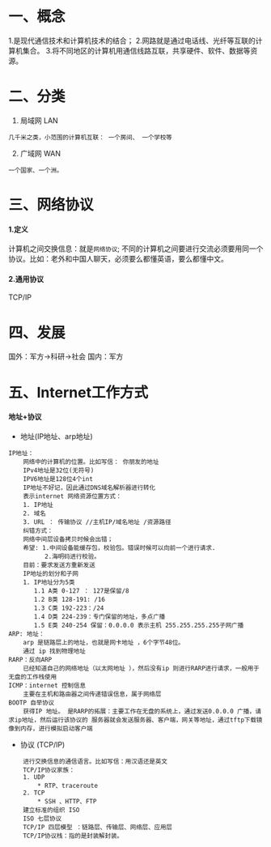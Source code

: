 # 一、概念
1.是现代通信技术和计算机技术的结合；
2.网路就是通过电话线、光纤等互联的计算机集合。
3.将不同地区的计算机用通信线路互联，共享硬件、软件、数据等资源。
# 二、分类
1. 局域网 LAN 
```
几千米之类，小范围的计算机互联： 一个房间、 一个学校等
``` 
2. 广域网 WAN
```
一个国家、一个洲。
```

# 三、网络协议
#### 1.定义
计算机之间交换信息：就是`网络协议`; 不同的计算机之间要进行交流必须要用同一个协议。比如：老外和中国人聊天，必须要么都懂英语，要么都懂中文。
#### 2.通用协议
TCP/IP

# 四、发展
国外：军方->科研->社会
国内：军方
# 五、Internet工作方式
#### 地址+协议
* 地址(IP地址、arp地址)
```
IP地址：
    网络中的计算机的位置。比如写信： 你朋友的地址
    IPv4地址是32位(无符号)
    IPV6地址是128位4个int
    IP地址不好记，因此通过DNS域名解析器进行转化
    表示internet 网络资源位置方式：
    1. IP地址
    2. 域名
    3. URL ： 传输协议 //主机IP/域名地址 /资源路径
    纠错方式：
    网络中间层设备拷贝时候会出错；
    希望: 1.中间设备能缓存包，校验包。错误时候可以向前一个进行请求.
          2.海明码进行校验。
    目前：要求发送方重新发送
    IP地址的划分和子网
    1. IP地址分为5类
       1.1 A类 0-127 ： 127是保留/8
       1.2 B类 128-191: /16
       1.3 C类 192-223：/24
       1.4 D类 224-239：专门保留的地址，多点广播
       1.5 E类 240-254 保留：0.0.0.0 表示主机 255.255.255.255子网广播
ARP: 地址：
    arp 是链路层上的地址，也就是网卡地址 ，6个字节48位。
    通过 ip 找到物理地址
RARP：反向ARP
    已经知道自己的网络地址（以太网地址 ），然后没有ip 则进行RARP进行请求，一般用于 无盘的工作栈使用
ICMP：internet 控制信息
    主要在主机和路由器之间传递错误信息，属于网络层
BOOTP 自举协议
    获得IP 地址。 是RARP的拓展：主要工作在无盘的系统上，通过发送0.0.0.0 广播，请求ip地址，然后运行该协议的 服务器就会发送服务器、客户端，网关等地址，通过tftp下载镜像到内存，进行模拟启动客户端
```

* 协议 (TCP/IP)
```
    进行交换信息的通信语言。比如写信：用汉语还是英文
    TCP/IP协议家族：
    1. UDP
        * RTP、traceroute 
    2. TCP
        * SSH 、HTTP、FTP
    建立标准的组织 ISO
    ISO 七层协议
    TCP/IP 四层模型 ：链路层、传输层、网络层、应用层
    TCP/IP协议栈：指的是封装解封装。  
```

[0]:视频基础：(北风网C++教程)
[1]:视频范围：(TCP/IP1_6介绍原理)
[2]:视频TCP/IP:(7_10讲解分类)

